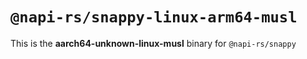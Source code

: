 # `@napi-rs/snappy-linux-arm64-musl`

This is the **aarch64-unknown-linux-musl** binary for `@napi-rs/snappy`
